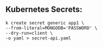 Kubernetes Secrets:
---
    k create secret generic app1 \
    --from-literal=MONGODB='PASSWORD' \ 
    --dry-run=client \
    -o yaml > secret-api.yaml
